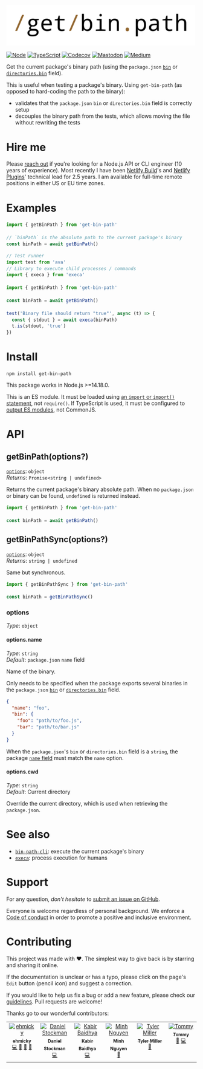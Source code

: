 <picture>
  <source media="(prefers-color-scheme: dark)" srcset="https://raw.githubusercontent.com/ehmicky/design/main/get-bin-path/get-bin-path_dark.svg"/>
  <img alt="get-bin-path logo" src="https://raw.githubusercontent.com/ehmicky/design/main/get-bin-path/get-bin-path.svg" width="500"/>
</picture>

[![Node](https://img.shields.io/badge/-Node.js-808080?logo=node.js&colorA=404040&logoColor=66cc33)](https://www.npmjs.com/package/get-bin-path)
[![TypeScript](https://img.shields.io/badge/-Typed-808080?logo=typescript&colorA=404040&logoColor=0096ff)](/src/main.d.ts)
[![Codecov](https://img.shields.io/badge/-Tested%20100%25-808080?logo=codecov&colorA=404040)](https://codecov.io/gh/ehmicky/get-bin-path)
[![Mastodon](https://img.shields.io/badge/-Mastodon-808080.svg?logo=mastodon&colorA=404040&logoColor=9590F9)](https://fosstodon.org/@ehmicky)
[![Medium](https://img.shields.io/badge/-Medium-808080.svg?logo=medium&colorA=404040)](https://medium.com/@ehmicky)

Get the current package's binary path (using the `package.json`
[`bin`](https://docs.npmjs.com/cli/v9/configuring-npm/package-json#bin) or
[`directories.bin`](https://docs.npmjs.com/cli/v9/configuring-npm/package-json#directoriesbin)
field).

This is useful when testing a package's binary. Using `get-bin-path` (as opposed
to hard-coding the path to the binary):

- validates that the `package.json` `bin` or `directories.bin` field is
  correctly setup
- decouples the binary path from the tests, which allows moving the file without
  rewriting the tests

# Hire me

Please
[reach out](https://www.linkedin.com/feed/update/urn:li:activity:7018596298127781890/)
if you're looking for a Node.js API or CLI engineer (10 years of experience).
Most recently I have been [Netlify Build](https://github.com/netlify/build)'s
and [Netlify Plugins](https://www.netlify.com/products/build/plugins/)'
technical lead for 2.5 years. I am available for full-time remote positions in
either US or EU time zones.

# Examples

```js
import { getBinPath } from 'get-bin-path'

// `binPath` is the absolute path to the current package's binary
const binPath = await getBinPath()
```

```js
// Test runner
import test from 'ava'
// Library to execute child processes / commands
import { execa } from 'execa'

import { getBinPath } from 'get-bin-path'

const binPath = await getBinPath()

test('Binary file should return "true"', async (t) => {
  const { stdout } = await execa(binPath)
  t.is(stdout, 'true')
})
```

# Install

```
npm install get-bin-path
```

This package works in Node.js >=14.18.0.

This is an ES module. It must be loaded using
[an `import` or `import()` statement](https://gist.github.com/sindresorhus/a39789f98801d908bbc7ff3ecc99d99c),
not `require()`. If TypeScript is used, it must be configured to
[output ES modules](https://www.typescriptlang.org/docs/handbook/esm-node.html),
not CommonJS.

# API

## getBinPath(options?)

[`options`](#options): `object`\
_Returns_: `Promise<string | undefined>`

Returns the current package's binary absolute path. When no `package.json` or
binary can be found, `undefined` is returned instead.

```js
import { getBinPath } from 'get-bin-path'

const binPath = await getBinPath()
```

## getBinPathSync(options?)

[`options`](#options): `object`\
_Returns_: `string | undefined`

Same but synchronous.

```js
import { getBinPathSync } from 'get-bin-path'

const binPath = getBinPathSync()
```

### options

_Type_: `object`

#### options.name

_Type_: `string`\
_Default_: `package.json` `name` field

Name of the binary.

Only needs to be specified when the package exports several binaries in the
`package.json`
[`bin`](https://docs.npmjs.com/cli/v9/configuring-npm/package-json#bin) or
[`directories.bin`](https://docs.npmjs.com/cli/v9/configuring-npm/package-json#directoriesbin)
field.

```json
{
  "name": "foo",
  "bin": {
    "foo": "path/to/foo.js",
    "bar": "path/to/bar.js"
  }
}
```

When the `package.json`'s `bin` or `directories.bin` field is a `string`, the
package
[`name` field](https://docs.npmjs.com/cli/v9/configuring-npm/package-json#name)
must match the `name` option.

#### options.cwd

_Type_: `string`\
_Default_: Current directory

Override the current directory, which is used when retrieving the
`package.json`.

# See also

- [`bin-path-cli`](https://github.com/tommy-mitchell/bin-path-cli): execute the
  current package's binary
- [`execa`](https://github.com/sindresorhus/execa): process execution for humans

# Support

For any question, _don't hesitate_ to [submit an issue on GitHub](../../issues).

Everyone is welcome regardless of personal background. We enforce a
[Code of conduct](CODE_OF_CONDUCT.md) in order to promote a positive and
inclusive environment.

# Contributing

This project was made with ❤️. The simplest way to give back is by starring and
sharing it online.

If the documentation is unclear or has a typo, please click on the page's `Edit`
button (pencil icon) and suggest a correction.

If you would like to help us fix a bug or add a new feature, please check our
[guidelines](CONTRIBUTING.md). Pull requests are welcome!

Thanks go to our wonderful contributors:

<!-- ALL-CONTRIBUTORS-LIST:START -->
<!-- prettier-ignore-start -->
<!-- markdownlint-disable -->
<table>
  <tbody>
    <tr>
      <td align="center" valign="top" width="14.28%"><a href="https://fosstodon.org/@ehmicky"><img src="https://avatars2.githubusercontent.com/u/8136211?v=4?s=100" width="100px;" alt="ehmicky"/><br /><sub><b>ehmicky</b></sub></a><br /><a href="https://github.com/ehmicky/get-bin-path/commits?author=ehmicky" title="Code">💻</a> <a href="#design-ehmicky" title="Design">🎨</a> <a href="#ideas-ehmicky" title="Ideas, Planning, & Feedback">🤔</a> <a href="https://github.com/ehmicky/get-bin-path/commits?author=ehmicky" title="Documentation">📖</a></td>
      <td align="center" valign="top" width="14.28%"><a href="http://evocateur.org/"><img src="https://avatars3.githubusercontent.com/u/5605?v=4?s=100" width="100px;" alt="Daniel Stockman"/><br /><sub><b>Daniel Stockman</b></sub></a><br /><a href="https://github.com/ehmicky/get-bin-path/commits?author=evocateur" title="Code">💻</a></td>
      <td align="center" valign="top" width="14.28%"><a href="https://github.com/kabirbaidhya"><img src="https://avatars1.githubusercontent.com/u/3315763?v=4?s=100" width="100px;" alt="Kabir Baidhya"/><br /><sub><b>Kabir Baidhya</b></sub></a><br /><a href="https://github.com/ehmicky/get-bin-path/commits?author=kabirbaidhya" title="Code">💻</a></td>
      <td align="center" valign="top" width="14.28%"><a href="https://github.com/NMinhNguyen"><img src="https://avatars.githubusercontent.com/u/2852660?v=4?s=100" width="100px;" alt="Minh Nguyen"/><br /><sub><b>Minh Nguyen</b></sub></a><br /><a href="#ideas-NMinhNguyen" title="Ideas, Planning, & Feedback">🤔</a></td>
      <td align="center" valign="top" width="14.28%"><a href="https://github.com/tmillr"><img src="https://avatars.githubusercontent.com/u/45028928?v=4?s=100" width="100px;" alt="Tyler Miller"/><br /><sub><b>Tyler Miller</b></sub></a><br /><a href="#ideas-tmillr" title="Ideas, Planning, & Feedback">🤔</a></td>
      <td align="center" valign="top" width="14.28%"><a href="https://tommymitchell.io"><img src="https://avatars.githubusercontent.com/u/1403701?v=4?s=100" width="100px;" alt="Tommy"/><br /><sub><b>Tommy</b></sub></a><br /><a href="#ideas-tommy-mitchell" title="Ideas, Planning, & Feedback">🤔</a> <a href="https://github.com/ehmicky/get-bin-path/commits?author=tommy-mitchell" title="Code">💻</a></td>
    </tr>
  </tbody>
</table>

<!-- markdownlint-restore -->
<!-- prettier-ignore-end -->

<!-- ALL-CONTRIBUTORS-LIST:END -->
